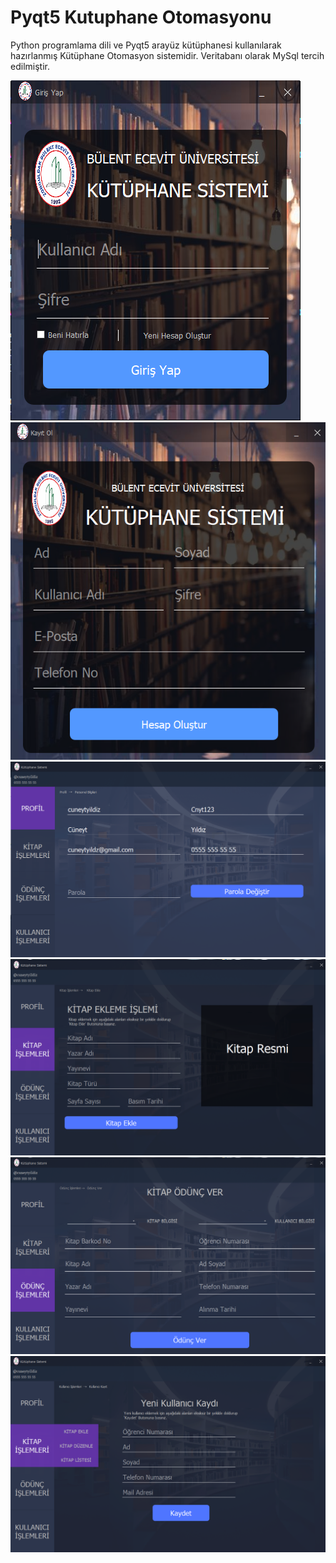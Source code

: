 # Pyqt5 Kutuphane Otomasyonu
Python programlama dili ve Pyqt5 arayüz kütüphanesi kullanılarak hazırlanmış Kütüphane Otomasyon sistemidir. Veritabanı olarak MySql tercih edilmiştir.

![](img/login_ekrani.png)
![](img/register_ekrani.png)
![](img/menu_profil.png)
![](img/menu_kitap.png)
![](img/menu_odunc.png)
![](img/menu_kullanici.png)

